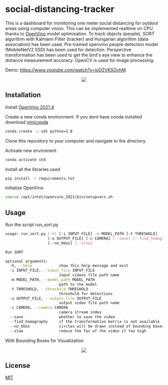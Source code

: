 # social-distancing-tracker

This is a dashboard for monitoring one meter social distancing for outdoor areas using computer vision. This can be implemented realtime on CPU thanks to <a href="https://docs.openvino.ai/latest/index.html" target="_blank">OpenVino</a> model optimisation. To track objects (people), SORT algorithm with Kalmann Filter (tracker) and Hungarian algorithm (data association) has been used. Pre-trained openvino people detection model (MobileNetV2 SSD) has been used for detection. Perspective transformation has been used to get the bird's eye view to enhance the distance measurement accuracy. OpenCV is used for image processing.

Demo: <a href="https://www.youtube.com/watch?v=joDZVKSOvhM" target="_blank">https://www.youtube.com/watch?v=joDZVKSOvhM</a>

<p align="center">
  <img src="https://github.com/tharakarehan/social-distancing-tracker/blob/main/sample_nobbox.gif">
</p>

## Installation

Install <a href="https://docs.openvino.ai/2021.4/get_started.html" target="_blank">OpenVino 2021.4</a>

Create a new conda environment. If you dont have conda installed download [miniconda](https://docs.conda.io/en/latest/miniconda.html)

```bash
conda create -n sdt python=3.8 
```
Clone this repository to your computer and navigate to the directory.

Activate new enviroment
```bash
conda activate std  
```
Install all the libraries used
```bash
pip install -r requirements.txt  
```
Initialize OpenVino
```bash
source /opt/intel/openvino_2021/bin/setupvars.sh  
```

## Usage

Run the script run_sort.py

```bash
usage: run_sort.py [-h] [-i INPUT_FILE] -m MODEL_PATH [-t THRESHOLD]
                   [-o OUTPUT_FILE] [-c CAMERA] [--save] [--find_homography]
                   [--no_bbox] [--slow]

Run SORT

optional arguments:
  -h, --help            show this help message and exit
  -i INPUT_FILE, --input_file INPUT_FILE
                        input videos file path name
  -m MODEL_PATH, --model_path MODEL_PATH
                        path to the model
  -t THRESHOLD, --threshold THRESHOLD
                        threshold for detections
  -o OUTPUT_FILE, --output_file OUTPUT_FILE
                        output video file path name
  -c CAMERA, --camera CAMERA
                        camera stream index
  --save                whether to save the video
  --find_homography     if the transformation matrix is not available
  --no_bbox             circles will be drawn instead of bounding boxes
  --slow                reduce the fps of the video if too high
```
With Bounding Boxes for Visualization

<p align="center">
  <img src="https://github.com/tharakarehan/social-distancing-tracker/blob/main/sample_bbox.gif">
</p>

## License

[MIT](https://choosealicense.com/licenses/mit/)

